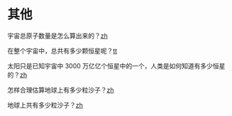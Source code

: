 # 其他

宇宙总原子数量是怎么算出来的？[zh](https://www.zhihu.com/question/22637499)

在整个宇宙中，总共有多少颗恒星呢？[tt](https://www.toutiao.com/article/6345626377194045954)

太阳只是已知宇宙中 3000 万亿亿个恒星中的一个，人类是如何知道有多少恒星的？[zh](https://www.zhihu.com/question/21341364)

怎样合理估算地球上有多少粒沙子？[zh](https://www.zhihu.com/question/27720051)

地球上共有多少粒沙子？[zh](https://www.zhihu.com/question/26825663)
